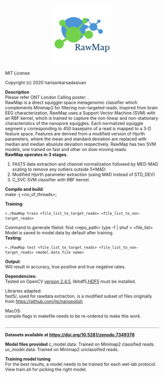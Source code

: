 <p align="center"> 
<img src="logo.png">
</p>  
MIT License

Copyright (c) 2020 harisankarsadasivan

**Description**   
Please refer ONT London Calling poster: <to be updated> .  
RawMap is a direct squiggle-space metagenomic classifier which complements Minimap2 for filtering non-targeted reads. Inspired from brain EEG characterization, RawMap uses a Support Vector Machine (SVM) with an RBF kernel, which is trained to capture the non-linear and non-stationary characteristics of the nanopore squiggles. Each normalized squiggle segment y corresponding to  450 basepairs of a read is mapped to a 3-D feature space. Features are derived from a modified version of Hjorth parameters, where the mean and standard deviation are replaced with median and median absolute deviation respectively. RawMap has two SVM models, one trained on fast and other on slow moving reads.  
**RawMap operates in 3 stages.**
1. FAST5 data extraction and channel normalization followed by MED-MAD scaling to remove any outliers outside 5*MAD:  
2. Modified Hjorth parameter extraction (using MAD instead of STD_DEV)  
3. C_SVC SVM classifier with RBF kernel.  

**Compile and build**:  
make -j <no_of_threads>;

**Training**:
``````
>./RawMap train <file_list_to_target_reads> <file_list_to_non-target_reads>
```````
Command to generate filelist: find <repo_path> type -f | shuf > <file_list>  
Model is saved to model.data by default after training.   
**Testing**:
```````
>./RawMap test <file_list_to_target_reads> <file_list_to_non-target_reads> <model.data file name>
```````

**Output**:  
Will result in accuracy, true positive and true negative rates.

**Dependencies:**  
Tested on OpenCV [version 2.4.5](https://opencv.org/opencv-2-4-5-is-out/), 
libhdf5,[HDF5](https://www.hdfgroup.org/downloads/hdf5/) must be installed. 


Libraries adapted:  
fast5/, used for rawdata extraction, is a modified subset of  files originally from https://github.com/jts/nanopolish


MacOS:  
compile flags in makefile needs to be re-ordered to make this work.

```````
__________________________________________________________________________________________________________________
```````
**Datasets available at https://doi.org/10.5281/zenodo.7349378**  

**Model files provided**
c_model.data: Trained on Minimap2 classified reads.
uc_model.data: Trained on Minimap2 unclassified reads.

**Training model tuning**    
For the best results, a model needs to be trained for each wet-lab protocol.  
View train.sh for picking the right model.  
